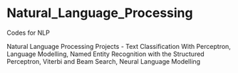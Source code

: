 # Natural_Language_Processing
Codes for NLP

Natural Language Processing Projects - Text Classification With Perceptron, Language Modelling, Named Entity Recognition with the Structured
Perceptron, Viterbi and Beam Search, Neural Language Modelling
